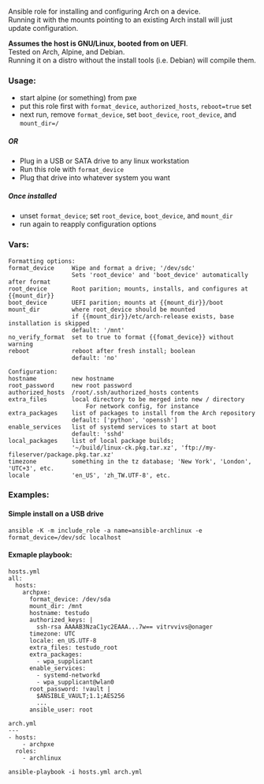 Ansible role for installing and configuring Arch on a device.  
Running it with the mounts pointing to an existing Arch install will just update configuration.  

**Assumes the host is GNU/Linux, booted from on UEFI**.  
Tested on Arch, Alpine, and Debian.  
Running it on a distro without the install tools (i.e. Debian) will compile them.  

### Usage:
- start alpine (or something) from pxe
- put this role first with `format_device`, `authorized_hosts`, `reboot=true` set
- next run, remove `format_device`, set `boot_device`, `root_device`, and `mount_dir=/`
##### OR
- Plug in a USB or SATA drive to any linux workstation
- Run this role with `format_device`
- Plug that drive into whatever system you want

##### Once installed
- unset `format_device`; set `root_device`, `boot_device`, and `mount_dir`
- run again to reapply configuration options

### Vars:
```
Formatting options:
format_device     Wipe and format a drive; '/dev/sdc'
                  Sets 'root_device' and 'boot_device' automatically after format
root_device       Root parition; mounts, installs, and configures at {{mount_dir}}
boot_device       UEFI parition; mounts at {{mount_dir}}/boot 
mount_dir         where root_device should be mounted
                  if {{mount_dir}}/etc/arch-release exists, base installation is skipped
                  default: '/mnt'
no_verify_format  set to true to format {{fomat_device}} without warning
reboot            reboot after fresh install; boolean
                  default: 'no'

Configuration:
hostname          new hostname
root_password     new root password
authorized_hosts  /root/.ssh/authorized_hosts contents
extra_files       local directory to be merged into new / directory
                      For network config, for instance
extra_packages    list of packages to install from the Arch repository
                  default: ['python', 'openssh']
enable_services   list of systemd services to start at boot
                  default: 'sshd'
local_packages    list of local package builds;
                  '~/build/linux-ck.pkg.tar.xz', 'ftp://my-fileserver/package.pkg.tar.xz'
timezone          something in the tz database; 'New York', 'London', 'UTC+3', etc.
locale            'en_US', 'zh_TW.UTF-8', etc.
```

### Examples:
#### Simple install on a USB drive
```ansible -K -m include_role -a name=ansible-archlinux -e format_device=/dev/sdc localhost```
#### Exmaple playbook:
```
hosts.yml
all:
  hosts:
    archpxe:
      format_device: /dev/sda
      mount_dir: /mnt
      hostname: testudo
      authorized_keys: |
        ssh-rsa AAAAB3NzaC1yc2EAAA...7w== vitrvvivs@onager
      timezone: UTC
      locale: en_US.UTF-8
      extra_files: testudo_root
      extra_packages:
        - wpa_supplicant
      enable_services:
        - systemd-networkd
        - wpa_supplicant@wlan0
      root_password: !vault |
        $ANSIBLE_VAULT;1.1;AES256
        ...
      ansible_user: root

arch.yml
---
- hosts:
    - archpxe
  roles:
    - archlinux
```
```
ansible-playbook -i hosts.yml arch.yml
```
